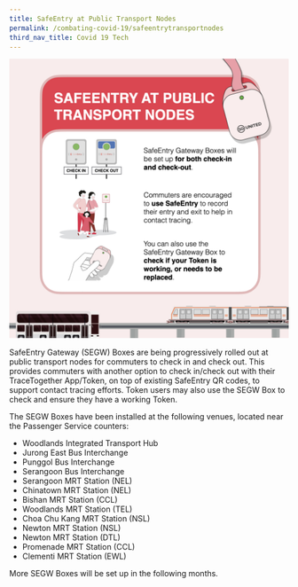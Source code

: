 ```yaml
---
title: SafeEntry at Public Transport Nodes
permalink: /combating-covid-19/safeentrytransportnodes
third_nav_title: Covid 19 Tech
---
```



![SafeEntry at public transport notes](/images/covid-19/SafeEntry-Transport-Nodes.jpeg)

SafeEntry Gateway (SEGW) Boxes are being progressively rolled out at public transport nodes for commuters to check in and check out. This provides commuters with another option to check in/check out with their TraceTogether App/Token, on top of existing SafeEntry QR codes, to support contact tracing efforts. Token users may also use the SEGW Box to check and ensure they have a working Token. 

The SEGW Boxes have been installed at the following venues, located near the Passenger Service counters:

* Woodlands Integrated Transport Hub
* Jurong East Bus Interchange 
* Punggol Bus Interchange 
* Serangoon Bus Interchange
* Serangoon MRT Station (NEL)  
* Chinatown MRT Station (NEL)  
* Bishan MRT Station (CCL)  
* Woodlands MRT Station (TEL)
* Choa Chu Kang MRT Station (NSL)  
* Newton MRT Station (NSL)  
* Newton MRT Station (DTL)
* Promenade MRT Station (CCL) 
* Clementi MRT Station (EWL)  

More SEGW Boxes will be set up in the following months.


